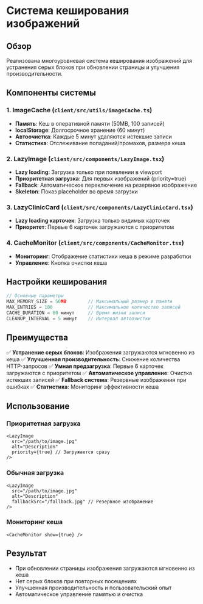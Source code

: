 # Система кеширования изображений

## Обзор
Реализована многоуровневая система кеширования изображений для устранения серых блоков при обновлении страницы и улучшения производительности.

## Компоненты системы

### 1. ImageCache (`client/src/utils/imageCache.ts`)
- **Память**: Кеш в оперативной памяти (50MB, 100 записей)
- **localStorage**: Долгосрочное хранение (60 минут)
- **Автоочистка**: Каждые 5 минут удаляются истекшие записи
- **Статистика**: Отслеживание попаданий/промахов, размера кеша

### 2. LazyImage (`client/src/components/LazyImage.tsx`)
- **Lazy loading**: Загрузка только при появлении в viewport
- **Приоритетная загрузка**: Для первых изображений (priority=true)
- **Fallback**: Автоматическое переключение на резервное изображение
- **Skeleton**: Показ placeholder во время загрузки

### 3. LazyClinicCard (`client/src/components/LazyClinicCard.tsx`)
- **Lazy loading карточек**: Загрузка только видимых карточек
- **Приоритет**: Первые 6 карточек загружаются с приоритетом

### 4. CacheMonitor (`client/src/components/CacheMonitor.tsx`)
- **Мониторинг**: Отображение статистики кеша в режиме разработки
- **Управление**: Кнопка очистки кеша

## Настройки кеширования

```typescript
// Основные параметры
MAX_MEMORY_SIZE = 50MB        // Максимальный размер в памяти
MAX_ENTRIES = 100             // Максимальное количество записей
CACHE_DURATION = 60 минут     // Время жизни записи
CLEANUP_INTERVAL = 5 минут    // Интервал автоочистки
```

## Преимущества

✅ **Устранение серых блоков**: Изображения загружаются мгновенно из кеша
✅ **Улучшенная производительность**: Снижение количества HTTP-запросов
✅ **Умная предзагрузка**: Первые 6 карточек загружаются с приоритетом
✅ **Автоматическое управление**: Очистка истекших записей
✅ **Fallback система**: Резервные изображения при ошибках
✅ **Статистика**: Мониторинг эффективности кеша

## Использование

### Приоритетная загрузка
```tsx
<LazyImage 
  src="/path/to/image.jpg" 
  alt="Description"
  priority={true} // Загружается сразу
/>
```

### Обычная загрузка
```tsx
<LazyImage 
  src="/path/to/image.jpg" 
  alt="Description"
  fallbackSrc="/fallback.jpg" // Резервное изображение
/>
```

### Мониторинг кеша
```tsx
<CacheMonitor show={true} />
```

## Результат
- При обновлении страницы изображения загружаются мгновенно из кеша
- Нет серых блоков при повторных посещениях
- Улучшенная производительность и пользовательский опыт
- Автоматическое управление памятью и очистка




